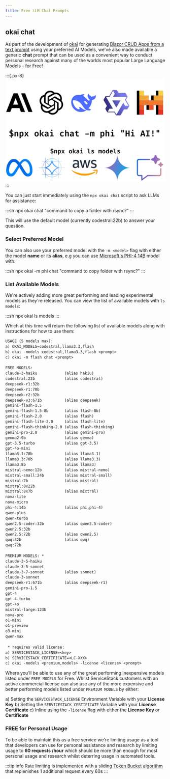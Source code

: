```yaml
---
title: Free LLM Chat Prompts
---
```


## okai chat

As part of the development of [okai](/autoquery/okai-models) for generating [Blazor CRUD Apps from a text prompt](/autoquery/text-to-blazor) using your preferred AI Models, we've also made available a generic **chat** prompt that can be used as a convenient way to conduct personal research against many of the worlds most popular Large Language Models - for Free!

:::{.px-8}
![](/img/pages/okai/okai-chat.webp)
:::

You can just start immediately using the `npx okai chat` script to ask LLMs for assistance:

:::sh
npx okai chat "command to copy a folder with rsync?"
:::

This will use the default model (currently codestral:22b) to answer your question.

### Select Preferred Model

You can also use your preferred model with the `-m <model>` flag with either the model **name** or its **alias**, e.g you can use 
[Microsoft's PHI-4 14B](https://techcommunity.microsoft.com/blog/aiplatformblog/introducing-phi-4-microsoft%E2%80%99s-newest-small-language-model-specializing-in-comple/4357090) 
model with:

:::sh
npx okai -m phi chat "command to copy folder with rsync?"
:::

### List Available Models

We're actively adding more great performing and leading experimental models as they're released. 
You can view the list of available models with `ls models`:

:::sh
npx okai ls models
:::

Which at this time will return the following list of available models along with instructions for how to use them:

```txt
USAGE (5 models max):
a) OKAI_MODELS=codestral,llama3.3,flash
b) okai -models codestral,llama3.3,flash <prompt>
c) okai -m flash chat <prompt>

FREE MODELS:
claude-3-haiku            (alias hakiu)
codestral:22b             (alias codestral)
deepseek-r1:32b
deepseek-r1:70b
deepseek-r2:32b
deepseek-v3:671b          (alias deepseek)
gemini-flash-1.5
gemini-flash-1.5-8b       (alias flash-8b)
gemini-flash-2.0          (alias flash)
gemini-flash-lite-2.0     (alias flash-lite)
gemini-flash-thinking-2.0 (alias flash-thinking)
gemini-pro-2.0            (alias gemini-pro)
gemma2:9b                 (alias gemma)
gpt-3.5-turbo             (alias gpt-3.5)
gpt-4o-mini
llama3.1:70b              (alias llama3.1)
llama3.3:70b              (alias llama3.3)
llama3:8b                 (alias llama3)
mistral-nemo:12b          (alias mistral-nemo)
mistral-small:24b         (alias mistral-small)
mistral:7b                (alias mistral)
mixtral:8x22b
mixtral:8x7b              (alias mixtral)
nova-lite
nova-micro
phi-4:14b                 (alias phi,phi-4)
qwen-plus
qwen-turbo
qwen2.5-coder:32b         (alias qwen2.5-coder)
qwen2.5:32b
qwen2.5:72b               (alias qwen2.5)
qwq:32b                   (alias qwq)
qwq:72b

PREMIUM MODELS: *
claude-3-5-haiku
claude-3-5-sonnet
claude-3-7-sonnet         (alias sonnet)
claude-3-sonnet
deepseek-r1:671b          (alias deepseek-r1)
gemini-pro-1.5
gpt-4
gpt-4-turbo
gpt-4o
mistral-large:123b
nova-pro
o1-mini
o1-preview
o3-mini
qwen-max

 * requires valid license:
a) SERVICESTACK_LICENSE=<key>
b) SERVICESTACK_CERTIFICATE=<LC-XXX>
c) okai -models <premium,models> -license <license> <prompt>
```

Where you'll be able to use any of the great performing inexpensive models listed under `FREE MODELS` for Free.
Whilst ServiceStack customers with an active commercial license can also use any of the  more expensive
and better performing models listed under `PREMIUM MODELS` by either:

 a) Setting the `SERVICESTACK_LICENSE` Environment Variable with your **License Key**
 b) Setting the `SERVICESTACK_CERTIFICATE` Variable with your **License Certificate**
 c) Inline using the `-license` flag with either the **License Key** or **Certificate**

### FREE for Personal Usage

To be able to maintain this as a free service we're limiting usage as a tool that developers can use for personal
assistance and research by limiting usage to **60 requests /hour** which should be more than enough for most 
personal usage and research whilst deterring usage in automated tools.

:::tip info
Rate limiting is implemented with a sliding [Token Bucket algorithm](https://en.wikipedia.org/wiki/Token_bucket) that replenishes 1 additional request every 60s
:::